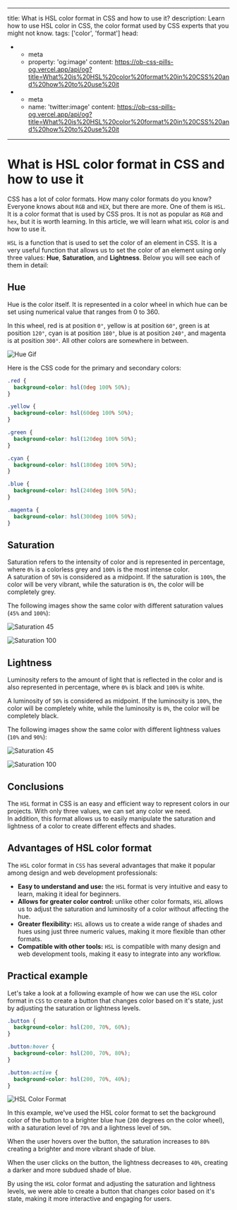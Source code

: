 <script setup>
  import PostAuthors from '../.vitepress/components/PostAuthors.vue'
</script>

---
title: What is HSL color format in CSS and how to use it?
description: Learn how to use HSL color in CSS, the color format used by CSS experts that you might not know.
tags: ['color', 'format']
head:
  - - meta
    - property: 'og:image' content: https://ob-css-pills-og.vercel.app/api/og?title=What%20is%20HSL%20color%20format%20in%20CSS%20and%20how%20to%20use%20it
  - - meta
    - name: 'twitter:image' content: https://ob-css-pills-og.vercel.app/api/og?title=What%20is%20HSL%20color%20format%20in%20CSS%20and%20how%20to%20use%20it
---

# What is HSL color format in CSS and how to use it

CSS has a lot of color formats. How many color formats do you know? Everyone knows about `RGB` and `HEX`, but there are more. One of them is `HSL`.  
It is a color format that is used by CSS pros. It is not as popular as `RGB` and `hex`, but it is worth learning. In this article, we will learn what `HSL` color is and how to use it.

`HSL` is a function that is used to set the color of an element in CSS. It is a very useful function that allows us to set the color of an element using only three values: **Hue**, **Saturation**, and **Lightness**. Below you will see each of them in detail:

## Hue

Hue is the color itself. It is represented in a color wheel in which hue can be set using numerical value that ranges from 0 to 360.

In this wheel, red is at position `0°`, yellow is at position `60°`, green is at position `120°`, cyan is at position `180°`, blue is at position `240°`, and magenta is at position `300°`. All other colors are somewhere in between.

![Hue Gif](/what-is-hsl-color-in-css/color.gif)

Here is the CSS code for the primary and secondary colors:

```css
.red {
  background-color: hsl(0deg 100% 50%);
}

.yellow {
  background-color: hsl(60deg 100% 50%);
}

.green {
  background-color: hsl(120deg 100% 50%);
}

.cyan {
  background-color: hsl(180deg 100% 50%);
}

.blue {
  background-color: hsl(240deg 100% 50%);
}

.magenta {
  background-color: hsl(300deg 100% 50%);
}
```

## Saturation

Saturation refers to the intensity of color and is represented in percentage, where `0%` is a colorless grey and `100%` is the most intense color.  
A saturation of `50%` is considered as a midpoint. If the saturation is `100%`, the color will be very vibrant, while the saturation is `0%`, the color will be completely grey.

The following images show the same color with different saturation values (`45%` and `100%`):

![Saturation 45](/what-is-hsl-color-in-css/saturation-45.png)

![Saturation 100](/what-is-hsl-color-in-css/saturation-100.png)

## Lightness

Luminosity refers to the amount of light that is reflected in the color and is also represented in percentage, where `0%` is black and `100%` is white.

A luminosity of `50%` is considered as midpoint. If the luminosity is `100%`, the color will be completely white, while the luminosity is `0%`, the color will be completely black.

The following images show the same color with different lightness values (`10%` and `90%`):

![Saturation 45](/what-is-hsl-color-in-css/lightness-10.png)

![Saturation 100](/what-is-hsl-color-in-css/lightness-90.png)

## Conclusions

The `HSL` format in CSS is an easy and efficient way to represent colors in our projects. With only three values, we can set any color we need.  
In addition, this format allows us to easily manipulate the saturation and lightness of a color to create different effects and shades.

## Advantages of HSL color format

The `HSL` color format in `CSS` has several advantages that make it popular among design and web development professionals:

- **Easy to understand and use:** the `HSL` format is very intuitive and easy to learn, making it ideal for beginners.
- **Allows for greater color control:** unlike other color formats, `HSL` allows us to adjust the saturation and luminosity of a color without affecting the hue.
- **Greater flexibility:** `HSL` allows us to create a wide range of shades and hues using just three numeric values, making it more flexible than other formats.
- **Compatible with other tools:** `HSL` is compatible with many design and web development tools, making it easy to integrate into any workflow.

## Practical example

Let's take a look at a following example of how we can use the `HSL` color format in `CSS` to create a button that changes color based on it's state, just by adjusting the saturation or lightness levels.

```css
.button {
  background-color: hsl(200, 70%, 60%);
}

.button:hover {
  background-color: hsl(200, 70%, 80%);
}

.button:active {
  background-color: hsl(200, 70%, 40%);
}
```

![HSL Color Format](/what-is-hsl-color-in-css/use-cases.png)

In this example, we've used the HSL color format to set the background color of the button to a brighter blue hue (`200` degrees on the color wheel), with a saturation level of `70%` and a lightness level of `50%`.

When the user hovers over the button, the saturation increases to `80%` creating a brighter and more vibrant shade of blue.

When the user clicks on the button, the lightness decreases to `40%`, creating a darker and more subdued shade of blue.

By using the `HSL` color format and adjusting the saturation and lightness levels, we were able to create a button that changes color based on it's state, making it more interactive and engaging for users.

<PostAuthors :authors="['baumannzone', 'eduvilla97', 'arshiasaleem98']" />
